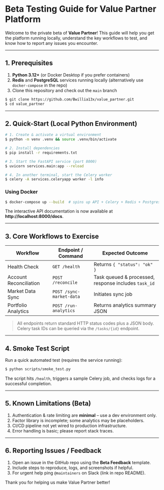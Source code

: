 # Beta Testing Guide for Value Partner Platform

Welcome to the private beta of **Value Partner**! This guide will help you get the platform running locally, understand the key workflows to test, and know how to report any issues you encounter.

---

## 1. Prerequisites

1. **Python 3.12+** (or Docker Desktop if you prefer containers)
2. **Redis** and **PostgreSQL** services running locally (alternatively use `docker-compose` in the repo)
3. Clone this repository and check out the `main` branch

```bash
$ git clone https://github.com/Bwillia13x/value_partner.git
$ cd value_partner
```

---

## 2. Quick-Start (Local Python Environment)

```bash
# 1. Create & activate a virtual environment
$ python -m venv .venv && source .venv/bin/activate

# 2. Install dependencies
$ pip install -r requirements.txt

# 3. Start the FastAPI service (port 8000)
$ uvicorn services.main:app --reload

# 4. In another terminal, start the Celery worker
$ celery -A services.celeryapp worker -l info
```

### Using Docker

```bash
$ docker-compose up --build  # spins up API + Celery + Redis + Postgres
```

The interactive API documentation is now available at **http://localhost:8000/docs**.

---

## 3. Core Workflows to Exercise

| Workflow | Endpoint / Command | Expected Outcome |
|----------|-------------------|------------------|
| Health Check | `GET /health` | Returns `{ "status": "ok" }` |
| Account Reconciliation | `POST /reconcile` | Task queued & processed, response includes `task_id` |
| Market Data Sync | `POST /sync-market-data` | Initiates sync job |
| Portfolio Analytics | `POST /run-analytics` | Returns analytics summary JSON |

> All endpoints return standard HTTP status codes plus a JSON body. Celery task IDs can be queried via the `/tasks/{id}` endpoint.

---

## 4. Smoke Test Script

Run a quick automated test (requires the service running):

```bash
$ python scripts/smoke_test.py
```

The script hits `/health`, triggers a sample Celery job, and checks logs for a successful completion.

---

## 5. Known Limitations (Beta)

1. Authentication & rate limiting are **minimal** – use a dev environment only.
2. Factor library is incomplete; some analytics may be placeholders.
3. CI/CD pipeline not yet wired to production infrastructure.
4. Error handling is basic; please report stack traces.

---

## 6. Reporting Issues / Feedback

1. Open an issue in the GitHub repo using the **Beta Feedback** template.
2. Include steps to reproduce, logs, and screenshots if helpful.
3. For urgent help ping `@maintainers` on Slack (link in repo README).

Thank you for helping us make Value Partner better!
